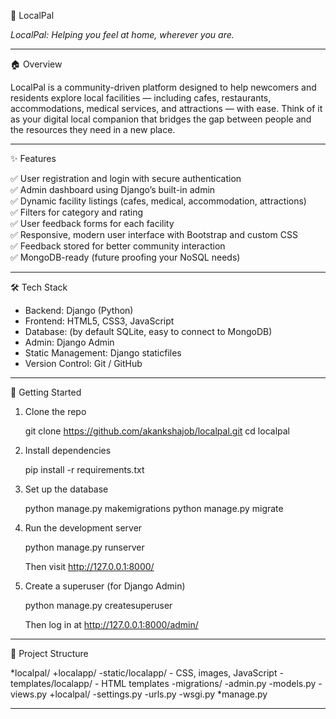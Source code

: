 🌟 LocalPal

_LocalPal: Helping you feel at home, wherever you are._

---

🏠 Overview

LocalPal is a community-driven platform designed to help newcomers and residents explore local facilities — including cafes, restaurants, accommodations, medical services, and attractions — with ease. Think of it as your digital local companion that bridges the gap between people and the resources they need in a new place.

---

✨ Features

✅ User registration and login with secure authentication  
✅ Admin dashboard using Django’s built-in admin  
✅ Dynamic facility listings (cafes, medical, accommodation, attractions)  
✅ Filters for category and rating  
✅ User feedback forms for each facility  
✅ Responsive, modern user interface with Bootstrap and custom CSS  
✅ Feedback stored for better community interaction  
✅ MongoDB-ready (future proofing your NoSQL needs)

---

🛠 Tech Stack

- Backend: Django (Python)
- Frontend: HTML5, CSS3, JavaScript
- Database: (by default SQLite, easy to connect to MongoDB)
- Admin: Django Admin
- Static Management: Django staticfiles
- Version Control: Git / GitHub

---

🚀 Getting Started

1. Clone the repo

   git clone https://github.com/akankshajob/localpal.git
   cd localpal

2. Install dependencies

   pip install -r requirements.txt

3. Set up the database

   python manage.py makemigrations
   python manage.py migrate

4. Run the development server

   python manage.py runserver

   Then visit http://127.0.0.1:8000/

5. Create a superuser (for Django Admin)

   python manage.py createsuperuser

   Then log in at http://127.0.0.1:8000/admin/

---

📂 Project Structure

*localpal/
  +localapp/
    -static/localapp/        - CSS, images, JavaScript
    -templates/localapp/     - HTML templates
    -migrations/
    -admin.py
    -models.py
    -views.py
  +localpal/
    -settings.py
    -urls.py
    -wsgi.py
*manage.py

---

